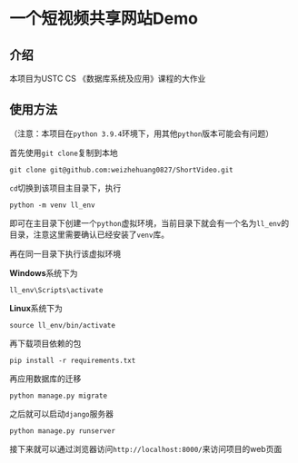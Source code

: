 # 一个短视频共享网站Demo



## 介绍

本项目为USTC CS 《数据库系统及应用》课程的大作业



## 使用方法

（注意：本项目在`python 3.9.4`环境下，用其他`python`版本可能会有问题）

首先使用`git clone`复制到本地

```
git clone git@github.com:weizhehuang0827/ShortVideo.git
```

`cd`切换到该项目主目录下，执行

```
python -m venv ll_env
```

即可在主目录下创建一个`python`虚拟环境，当前目录下就会有一个名为`ll_env`的目录，注意这里需要确认已经安装了`venv`库。

再在同一目录下执行该虚拟环境

**Windows**系统下为

```
ll_env\Scripts\activate
```

**Linux**系统下为

```
source ll_env/bin/activate
```

再下载项目依赖的包

```
pip install -r requirements.txt
```

再应用数据库的迁移

```
python manage.py migrate
```

之后就可以启动`django`服务器

```
python manage.py runserver
```

接下来就可以通过浏览器访问`http://localhost:8000/`来访问项目的web页面